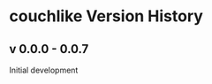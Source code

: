 couchlike Version History
================================

v 0.0.0 - 0.0.7
---------------

Initial development
